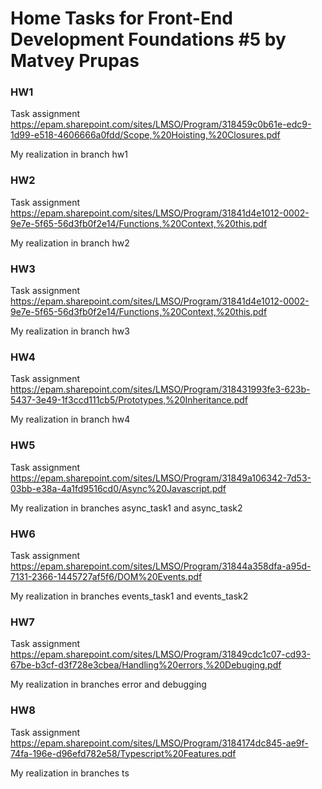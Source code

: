 # Home Tasks for Front-End Development Foundations #5 by Matvey Prupas

### HW1 

Task assignment https://epam.sharepoint.com/sites/LMSO/Program/318459c0b61e-edc9-1d99-e518-4606666a0fdd/Scope,%20Hoisting,%20Closures.pdf

My realization in branch hw1

### HW2 

Task assignment https://epam.sharepoint.com/sites/LMSO/Program/31841d4e1012-0002-9e7e-5f65-56d3fb0f2e14/Functions,%20Context,%20this.pdf

My realization in branch hw2

### HW3 

Task assignment https://epam.sharepoint.com/sites/LMSO/Program/31841d4e1012-0002-9e7e-5f65-56d3fb0f2e14/Functions,%20Context,%20this.pdf

My realization in branch hw3

### HW4

Task assignment https://epam.sharepoint.com/sites/LMSO/Program/318431993fe3-623b-5437-3e49-1f3ccd111cb5/Prototypes,%20Inheritance.pdf

My realization in branch hw4

### HW5

Task assignment https://epam.sharepoint.com/sites/LMSO/Program/31849a106342-7d53-03bb-e38a-4a1fd9516cd0/Async%20Javascript.pdf

My realization in branches async_task1 and async_task2

### HW6

Task assignment https://epam.sharepoint.com/sites/LMSO/Program/31844a358dfa-a95d-7131-2366-1445727af5f6/DOM%20Events.pdf

My realization in branches events_task1 and events_task2

### HW7

Task assignment https://epam.sharepoint.com/sites/LMSO/Program/31849cdc1c07-cd93-67be-b3cf-d3f728e3cbea/Handling%20errors,%20Debuging.pdf

My realization in branches error and debugging

### HW8

Task assignment https://epam.sharepoint.com/sites/LMSO/Program/3184174dc845-ae9f-74fa-196e-d96efd782e58/Typescript%20Features.pdf

My realization in branches ts